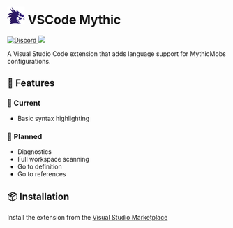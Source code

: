 # <img src="./assets/mythicIcon_128x128.png" height=40> VSCode Mythic

<a href="https://discord.gg/SHthmb6t6n">
    <img src="https://img.shields.io/static/v1?logo=discord&label=&message=Discord&color=36393f&style=flat-square" alt="Discord">
</a>
<a href="https://github.com/0tickpulse/vscode-mythic/blob/main/LICENSE">
    <img src="https://img.shields.io/badge/License-MIT-red?style=flat-square">
</a>

A Visual Studio Code extension that adds language support for MythicMobs configurations.

## 🚀 Features

### 🎉 Current

* Basic syntax highlighting

### 🚧 Planned

* Diagnostics
* Full workspace scanning
* Go to definition
* Go to references

## 📦 Installation

Install the extension from the [Visual Studio Marketplace](https://marketplace.visualstudio.com/items?itemName=0tickpulse.vscode-mythic)
